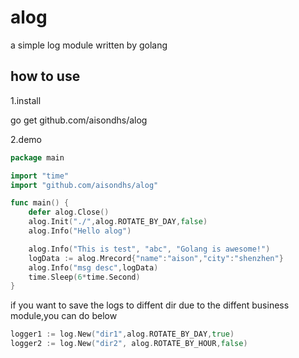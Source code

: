 # alog
a simple log module written by golang

## how to use

1.install

go get github.com/aisondhs/alog


2.demo

```go
package main

import "time"
import "github.com/aisondhs/alog"

func main() {
	defer alog.Close()
	alog.Init("./",alog.ROTATE_BY_DAY,false)
    alog.Info("Hello alog")

    alog.Info("This is test", "abc", "Golang is awesome!")
    logData := alog.Mrecord{"name":"aison","city":"shenzhen"}
    alog.Info("msg desc",logData)
    time.Sleep(6*time.Second)
}
```

if you want to save the logs to diffent dir due to the diffent business module,you can do below

```go
logger1 := log.New("dir1",alog.ROTATE_BY_DAY,true)
logger2 := log.New("dir2", alog.ROTATE_BY_HOUR,false)
```